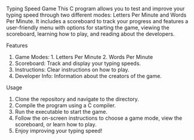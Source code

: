 Typing Speed Game
This C program allows you to test and improve your typing speed through two different modes: Letters Per Minute and Words Per Minute. It includes a scoreboard to track your progress and features a user-friendly menu with options for starting the game, viewing the scoreboard, learning how to play, and reading about the developers.

Features
  1. Game Modes:
    1. Letters Per Minute
    2. Words Per Minute
  2. Scoreboard: Track and display your typing speeds.
  3. Instructions: Clear instructions on how to play.
  4. Developer Info: Information about the creators of the game.

Usage
  1. Clone the repository and navigate to the directory.
  2. Compile the program using a C compiler.
  3. Run the executable to start the game.
  4. Follow the on-screen instructions to choose a game mode, view the scoreboard, or learn how to play.
  5. Enjoy improving your typing speed!







